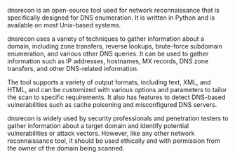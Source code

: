 dnsrecon is an open-source tool used for network reconnaissance that is specifically designed for DNS enumeration. It is written in Python and is available on most Unix-based systems.

dnsrecon uses a variety of techniques to gather information about a domain, including zone transfers, reverse lookups, brute-force subdomain enumeration, and various other DNS queries. It can be used to gather information such as IP addresses, hostnames, MX records, DNS zone transfers, and other DNS-related information.

The tool supports a variety of output formats, including text, XML, and HTML, and can be customized with various options and parameters to tailor the scan to specific requirements. It also has features to detect DNS-based vulnerabilities such as cache poisoning and misconfigured DNS servers.

dnsrecon is widely used by security professionals and penetration testers to gather information about a target domain and identify potential vulnerabilities or attack vectors. However, like any other network reconnaissance tool, it should be used ethically and with permission from the owner of the domain being scanned.